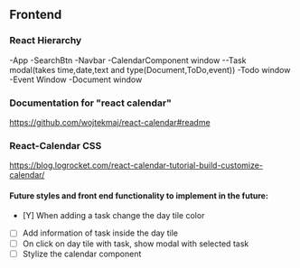 ## Frontend

### React Hierarchy

-App
-SearchBtn
-Navbar
-CalendarComponent window
--Task modal(takes time,date,text and type(Document,ToDo,event))
-Todo window
-Event Window
-Document window

### Documentation for "react calendar"

https://github.com/wojtekmaj/react-calendar#readme

### React-Calendar CSS

https://blog.logrocket.com/react-calendar-tutorial-build-customize-calendar/

#### Future styles and front end functionality to implement in the future:

- [Y] When adding a task change the day tile color
- [ ] Add information of task inside the day tile
- [ ] On click on day tile with task, show modal with selected task
- [ ] Stylize the calendar component
